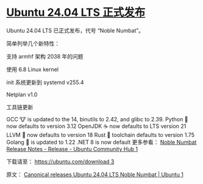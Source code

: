 # [Ubuntu 24.04 LTS 正式发布](https://github.com/myogg/meek/issues/20)

Ubuntu 24.04 LTS 已正式发布，代号 “Noble Numbat”。

简单列举几个新特性：

支持 armhf 架构 2038 年的问题

使用 6.8 Linux kernel

init 系统更新到 systemd v255.4

Netplan v1.0

工具链更新

GCC :cow: is updated to the 14, binutils to 2.42, and glibc to 2.39.
Python :snake: now defaults to version 3.12
OpenJDK :coffee: now defaults to LTS version 21
LLVM :dragon: now defaults to version 18
Rust :crab: toolchain defaults to version 1.75
Golang :rat: is updated to 1.22
.NET 8 is now default
更多参看： [Noble Numbat Release Notes - Release - Ubuntu Community Hub 1](https://discourse.ubuntu.com/t/noble-numbat-release-notes/39890?_ga=2.20791544.1720111299.1714149162-1601042728.1697173816#heading--new-features-in-24-04-lts)

下载请至： [https://ubuntu.com/download 3](https://ubuntu.com/download)

原文： [Canonical releases Ubuntu 24.04 LTS Noble Numbat | Ubuntu 1](https://ubuntu.com/blog/canonical-releases-ubuntu-24-04-noble-numbat)
